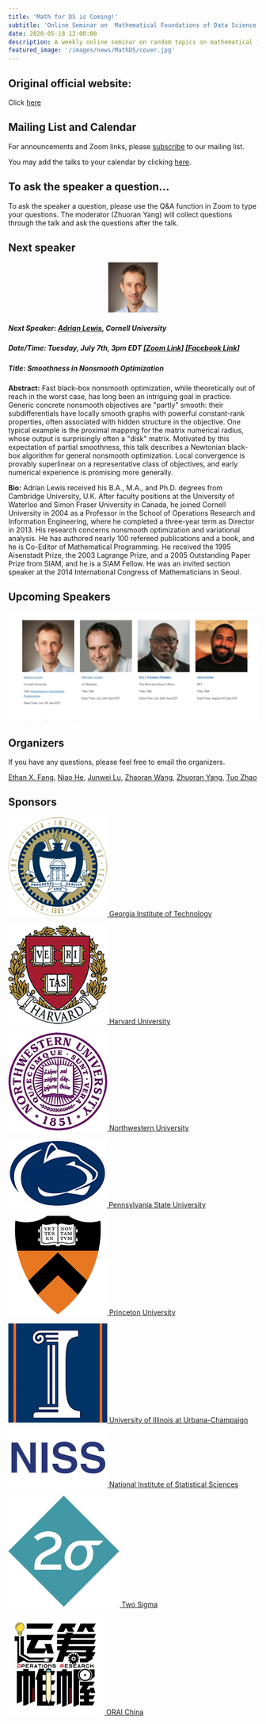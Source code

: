 ```yaml
---
title: 'Math for DS is Coming!'
subtitle: 'Online Seminar on  Mathematical Foundations of Data Science'
date: 2020-05-18 12:00:00
description: A weekly online seminar on random topics on mathematical foundations of machine learning, statistics and optimization
featured_image: '/images/news/MathDS/cover.jpg'
---
```


## Original official website:
Click [here](https://sites.google.com/view/seminarmathdatascience/home)

## Mailing List and Calendar

For announcements and Zoom links, please [subscribe](https://docs.google.com/forms/d/e/1FAIpQLSfFidZVxlQKpaSc7Deu80gKoflvgYSQspST0l1UyhD6vkZfIA/viewform?usp=sf_link) to our mailing list.

You may add the talks to your calendar by clicking [here](https://www.google.com/calendar/render?cid=princeton.edu_rn1k9ev6hgesqaskquv54mb71g@group.calendar.google.com).

## To ask the speaker a question...

To ask the speaker a question, please use the Q&A function in Zoom to type your questions. The moderator (Zhuoran Yang) will collect questions through the talk and ask the questions after the talk.

## Next speaker

 <p align="center"><img width="20%" src="/images/news/MathDS/lewis.jpg" /></p>

##### **Next Speaker:** [**Adrian Lewis**](https://people.orie.cornell.edu/aslewis/), Cornell University
##### **Date/Time:** Tuesday, July 7th, 3pm EDT [**[Zoom Link]**](https://psu.zoom.us/j/95512102924) [**[Facebook Link]**](https://www.facebook.com/events/273733917230280)
##### **Title:** Smoothness in Nonsmooth Optimization

**Abstract:** Fast black-box nonsmooth optimization, while theoretically out of reach in the worst case, has long been an intriguing goal in practice.  Generic concrete nonsmooth objectives are "partly" smooth:  their subdifferentials have locally smooth graphs with powerful constant-rank properties, often associated with hidden structure in the objective.  One typical example is the proximal mapping for the matrix numerical radius, whose output is surprisingly often a "disk" matrix.  Motivated by this expectation of partial smoothness, this talk describes a Newtonian black-box algorithm for general nonsmooth optimization.  Local convergence is provably superlinear on a representative class of objectives, and early numerical experience is promising more generally.

**Bio:** Adrian Lewis received his B.A., M.A., and Ph.D. degrees from Cambridge University, U.K. After faculty positions at the University of Waterloo and Simon Fraser University in Canada, he joined Cornell University in 2004 as a Professor in the School of Operations Research and Information Engineering, where he completed a three-year term as Director in 2013. His research concerns nonsmooth optimization and variational analysis. He has authored nearly 100 refereed publications and a book, and he is Co-Editor of Mathematical Programming. He received the 1995 Aisenstadt Prize, the 2003 Lagrange Prize, and a 2005 Outstanding Paper Prize from SIAM, and he is a SIAM Fellow. He was an invited section speaker at the 2014 International Congress of Mathematicians in Seoul.

## Upcoming Speakers

![](/images/news/MathDS/speakers.png)

## Organizers

If you have any questions, please feel free to email the organizers.

[Ethan X. Fang](http://www.personal.psu.edu/xxf13/), [Niao He](http://niaohe.ise.illinois.edu/), [Junwei Lu](https://www.hsph.harvard.edu/junwei-lu/), [Zhaoran Wang](https://www.mccormick.northwestern.edu/research-faculty/directory/profiles/wang-zhaoran.html),  [Zhuoran Yang](http://www.princeton.edu/~zy6/), [Tuo Zhao](https://www2.isye.gatech.edu/~tzhao80/)

## Sponsors

[![Alt text](/images/news/MathDS/GaTech.png) Georgia Institute of Technology](https://www.gatech.edu/)

[![Alt text](/images/news/MathDS/Harvard.png) Harvard University](https://www.harvard.edu/)

[![Alt text](/images/news/MathDS/NWU.png) Northwestern University](https://www.northwestern.edu/)

[![Alt text](/images/news/MathDS/PSU.png) Pennsylvania State University](https://www.psu.edu/)

[![Alt text](/images/news/MathDS/Princeton.png) Princeton University](https://www.princeton.edu/)

[![Alt text](/images/news/MathDS/UIUC.png) University of Illinois at Urbana-Champaign](https://illinois.edu/)

[![Alt text](/images/news/MathDS/NISS.png) National Institute of Statistical Sciences](https://www.niss.org/)

[![Alt text](/images/news/MathDS/2sigma.png) Two Sigma](https://www.twosigma.com/)

[![Alt text](/images/news/MathDS/ORAI.png) ORAI China](/)
